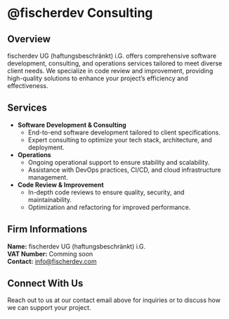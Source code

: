# @fischerdev Consulting

## Overview

fischerdev UG (haftungsbeschränkt) i.G. offers comprehensive software development, consulting, and operations services tailored to meet diverse client needs. We specialize in code review and improvement, providing high-quality solutions to enhance your project’s efficiency and effectiveness.

## Services

- <b>Software Development & Consulting</b>
  - End-to-end software development tailored to client specifications.
  - Expert consulting to optimize your tech stack, architecture, and deployment.
- <b>Operations</b>
  - Ongoing operational support to ensure stability and scalability.
  - Assistance with DevOps practices, CI/CD, and cloud infrastructure management.
- <b>Code Review & Improvement</b>
  - In-depth code reviews to ensure quality, security, and maintainability.
  - Optimization and refactoring for improved performance.

## Firm Informations

<b>Name:</b> fischerdev UG (haftungsbeschränkt) i.G. <br>
<b>VAT Number:</b> Comming soon <br>
<b>Contact:</b> info@fischerdev.com

## Connect With Us
Reach out to us at our contact email above for inquiries or to discuss how we can support your project.
